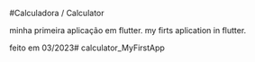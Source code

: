 #Calculadora / Calculator

minha primeira aplicação em flutter.
my firts aplication in flutter.


feito em 03/2023# calculator_MyFirstApp
